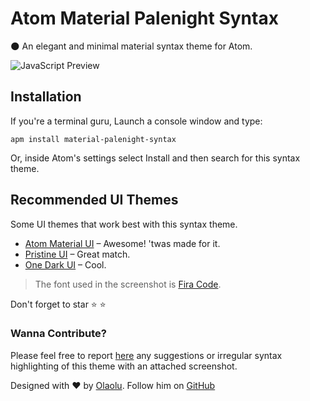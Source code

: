 # Atom Material Palenight Syntax

:new_moon: An elegant and minimal material syntax theme for Atom.


![JavaScript Preview](http://i.imgur.com/0ZIMf3U.png)

## Installation
If you're a terminal guru, Launch a console window and type:
```shell
apm install material-palenight-syntax
```

Or, inside Atom's settings select Install and then search for this syntax theme.

## Recommended UI Themes

Some UI themes that work best with this syntax theme.

* [Atom Material UI][1] &ndash; Awesome! 'twas made for it.
* [Pristine UI][2] &ndash; Great match.
* [One Dark UI][3] &ndash; Cool.

[1]: https://atom.io/themes/atom-material-ui
[2]: https://atom.io/themes/pristine-ui
[3]: https://atom.io/themes/one-dark-ui

> The font used in the screenshot is [Fira Code](https://github.com/tonsky/FiraCode).

Don't forget to star :star: :star:

### Wanna Contribute?
Please feel free to report [here](https://github.com/whizkydee/material-palenight-syntax/issues) any suggestions or irregular syntax highlighting of this theme with an attached screenshot.

Designed with :heart: by [Olaolu](https://whizkydee.github.io). Follow him on [GitHub](https://github.com/whizkydee)
